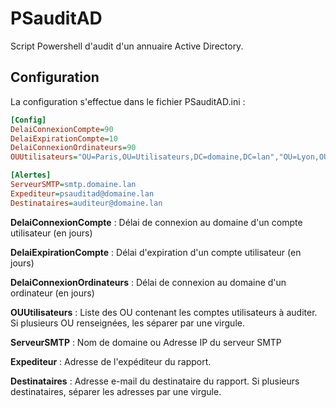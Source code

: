 # PSauditAD

Script Powershell d'audit d'un annuaire Active Directory.

## Configuration

La configuration s'effectue dans le fichier PSauditAD.ini :
```ini
[Config]
DelaiConnexionCompte=90
DelaiExpirationCompte=10
DelaiConnexionOrdinateurs=90
OUUtilisateurs="OU=Paris,OU=Utilisateurs,DC=domaine,DC=lan","OU=Lyon,OU=Utilisateurs,DC=domaine,DC=lan"

[Alertes]
ServeurSMTP=smtp.domaine.lan
Expediteur=psauditad@domaine.lan
Destinataires=auditeur@domaine.lan
```

**DelaiConnexionCompte** : Délai de connexion au domaine d'un compte utilisateur (en jours)

**DelaiExpirationCompte** : Délai d'expiration d'un compte utilisateur (en jours)

**DelaiConnexionOrdinateurs** : Délai de connexion au domaine d'un ordinateur (en jours)

**OUUtilisateurs** : Liste des OU contenant les comptes utilisateurs à auditer. Si plusieurs OU renseignées, les séparer par une virgule.


**ServeurSMTP** : Nom de domaine ou Adresse IP du serveur SMTP

**Expediteur** : Adresse de l'expéditeur du rapport.

**Destinataires** : Adresse e-mail du destinataire du rapport. Si plusieurs destinataires, séparer les adresses par une virgule.
